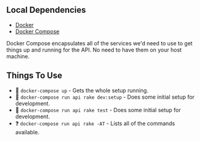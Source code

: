 ## Local Dependencies

  * [Docker][]
  * [Docker Compose][]

Docker Compose encapsulates all of the services we'd need to use to get things
up and running for the API. No need to have them on your host machine.

## Things To Use

  * :rocket: `docker-compose up` - Gets the whole setup running.
  * :hammer: `docker-compose run api rake dev:setup` - Does some initial setup for development.
  * :construction_worker: `docker-compose run api rake test` - Does some initial setup for development.
  * :question: `docker-compose run api rake -AT` - Lists all of the commands available.

[docker]: http://docker.com
[docker compose]: https://docs.docker.com/compose
